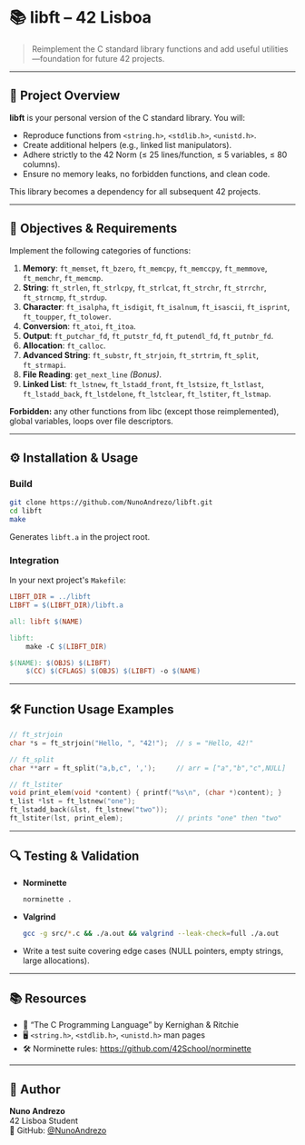 # 📚 libft – 42 Lisboa

> Reimplement the C standard library functions and add useful utilities—foundation for future 42 projects.

---

## 🧠 Project Overview

**libft** is your personal version of the C standard library. You will:

- Reproduce functions from `<string.h>`, `<stdlib.h>`, `<unistd.h>`.  
- Create additional helpers (e.g., linked list manipulators).  
- Adhere strictly to the 42 Norm (≤ 25 lines/function, ≤ 5 variables, ≤ 80 columns).  
- Ensure no memory leaks, no forbidden functions, and clean code.

This library becomes a dependency for all subsequent 42 projects.

---

## 🎯 Objectives & Requirements

Implement the following categories of functions:

1. **Memory**: `ft_memset`, `ft_bzero`, `ft_memcpy`, `ft_memccpy`, `ft_memmove`, `ft_memchr`, `ft_memcmp`.  
2. **String**: `ft_strlen`, `ft_strlcpy`, `ft_strlcat`, `ft_strchr`, `ft_strrchr`, `ft_strncmp`, `ft_strdup`.  
3. **Character**: `ft_isalpha`, `ft_isdigit`, `ft_isalnum`, `ft_isascii`, `ft_isprint`, `ft_toupper`, `ft_tolower`.  
4. **Conversion**: `ft_atoi`, `ft_itoa`.  
5. **Output**: `ft_putchar_fd`, `ft_putstr_fd`, `ft_putendl_fd`, `ft_putnbr_fd`.  
6. **Allocation**: `ft_calloc`.  
7. **Advanced String**: `ft_substr`, `ft_strjoin`, `ft_strtrim`, `ft_split`, `ft_strmapi`.  
8. **File Reading**: `get_next_line` *(Bonus)*.  
9. **Linked List**: `ft_lstnew`, `ft_lstadd_front`, `ft_lstsize`, `ft_lstlast`, `ft_lstadd_back`, `ft_lstdelone`, `ft_lstclear`, `ft_lstiter`, `ft_lstmap`.

**Forbidden:** any other functions from libc (except those reimplemented), global variables, loops over file descriptors.

---

## ⚙️ Installation & Usage

### Build

```bash
git clone https://github.com/NunoAndrezo/libft.git
cd libft
make
```

Generates `libft.a` in the project root.

### Integration

In your next project's `Makefile`:

```makefile
LIBFT_DIR = ../libft
LIBFT = $(LIBFT_DIR)/libft.a

all: libft $(NAME)

libft:
	make -C $(LIBFT_DIR)

$(NAME): $(OBJS) $(LIBFT)
	$(CC) $(CFLAGS) $(OBJS) $(LIBFT) -o $(NAME)
```

---

## 🛠️ Function Usage Examples

```c
// ft_strjoin
char *s = ft_strjoin("Hello, ", "42!");  // s = "Hello, 42!"

// ft_split
char **arr = ft_split("a,b,c", ',');     // arr = ["a","b","c",NULL]

// ft_lstiter
void print_elem(void *content) { printf("%s\n", (char *)content); }
t_list *lst = ft_lstnew("one");
ft_lstadd_back(&lst, ft_lstnew("two"));
ft_lstiter(lst, print_elem);             // prints "one" then "two"
```

---

## 🔍 Testing & Validation

- **Norminette**  
    ```bash
    norminette .
    ```  
- **Valgrind**  
    ```bash
    gcc -g src/*.c && ./a.out && valgrind --leak-check=full ./a.out
    ```  
- Write a test suite covering edge cases (NULL pointers, empty strings, large allocations).

---

## 📚 Resources

- 📖 “The C Programming Language” by Kernighan & Ritchie  
- 🖥️ `<string.h>`, `<stdlib.h>`, `<unistd.h>` man pages  
- 🛠️ Norminette rules: https://github.com/42School/norminette  

---

## 👤 Author

**Nuno Andrezo**  
42 Lisboa Student  
🔗 GitHub: [@NunoAndrezo](https://github.com/NunoAndrezo)

